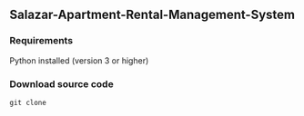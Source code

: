 ## Salazar-Apartment-Rental-Management-System
### Requirements
Python installed (version 3 or higher)
### Download source code
```
git clone 
```
